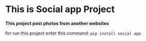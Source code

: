 # This is Social app Project

**This project post photos from another websites**

for run this project enter this command: `pip install social app`
